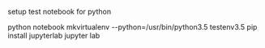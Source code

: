 setup test notebook for python

python notebook
mkvirtualenv --python=/usr/bin/python3.5 testenv3.5
pip install jupyterlab
jupyter lab



